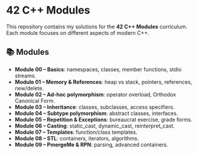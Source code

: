 # 42 C++ Modules

This repository contains my solutions for the **42 C++ Modules** curriculum.
Each module focuses on different aspects of modern C++.

## 📚 Modules
- **Module 00 – Basics**: namespaces, classes, member functions, stdio streams.
- **Module 01 – Memory & References**: heap vs stack, pointers, references, new/delete.
- **Module 02 – Ad-hoc polymorphism**: operator overload, Orthodox Canonical Form.
- **Module 03 – Inheritance**: classes, subclasses, access specifiers.
- **Module 04 – Subtype polymorphism**: abstract classes, interfaces.
- **Module 05 – Repetition & Exceptions**: bureaucrat exercise, grade forms.
- **Module 06 – Casting**: static_cast, dynamic_cast, reinterpret_cast.
- **Module 07 – Templates**: function/class templates.
- **Module 08 – STL**: containers, iterators, algorithms.
- **Module 09 – PmergeMe & RPN**: parsing, advanced containers.
